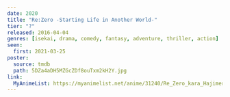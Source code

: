 ```yaml
---
date: 2020
title: "Re:Zero -Starting Life in Another World-"
tier: "?"
released: 2016-04-04
genres: [isekai, drama, comedy, fantasy, adventure, thriller, action]
seen:
  first: 2021-03-25
poster:
  source: tmdb
  path: 5DZa4aDH5MZGcZDf8ouTxm2kH2Y.jpg
link:
  MyAnimeList: https://myanimelist.net/anime/31240/Re_Zero_kara_Hajimeru_Isekai_Seikatsu
---
```

